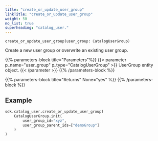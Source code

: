```yaml
---
title: "create_or_update_user_group"
linkTitle: "create_or_update_user_group"
weight: 50
no_list: true
superheading: "catalog_user."
---
```


<!-- TODO -->

``create_or_update_user_group(user_group: CatalogUserGroup)``

Create a new user group or overwrite an existing user group.

{{% parameters-block  title="Parameters"%}}
{{< parameter p_name="user_group" p_type="CatalogUserGroup" >}}
UserGroup entity object.
{{< /parameter >}}
{{% /parameters-block %}}

{{% parameters-block title="Returns" None="yes" %}}
{{% /parameters-block %}}

## Example


```python
sdk.catalog_user.create_or_update_user_group(
    CatalogUserGroup.init(
        user_group_id="xyz",
        user_group_parent_ids=["demoGroup"]
    )
)
```
